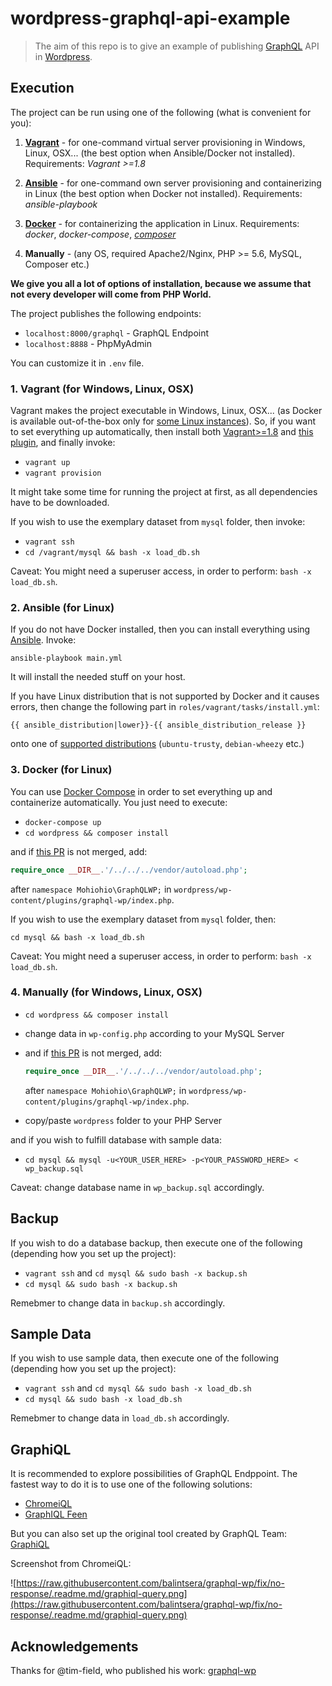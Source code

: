 # wordpress-graphql-api-example

>The aim of this repo is to give an example of publishing [GraphQL](http://graphql.org/) API in [Wordpress](https://wordpress.org/download/).

## Execution

The project can be run using one of the following (what is convenient for you):
 1. **[Vagrant](https://www.vagrantup.com/)** - for one-command virtual server provisioning in Windows, Linux, OSX... (the best option when Ansible/Docker not installed). Requirements: *Vagrant >=1.8*
 
 2. **[Ansible](https://www.ansible.com/)** - for one-command own server provisioning and containerizing in Linux (the best option when Docker not installed). Requirements: *ansible-playbook*
 
 3. **[Docker](https://www.docker.com/)** - for containerizing the application in Linux. Requirements: *docker*, *docker-compose*, *[composer](https://getcomposer.org/)*
 
 4. **Manually** - (any OS, required Apache2/Nginx, PHP >= 5.6, MySQL, Composer etc.)

**We give you all a lot of options of installation, because we assume that not every developer will come from PHP World.**

The project publishes the following endpoints:
 - `localhost:8000/graphql` - GraphQL Endpoint
 - `localhost:8888` - PhpMyAdmin

You can customize it in `.env` file.

### 1. Vagrant (for Windows, Linux, OSX)

Vagrant makes the project executable in Windows, Linux, OSX... (as Docker is available out-of-the-box only for [some Linux instances](https://docs.docker.com/engine/installation/linux/)). So, if you want to set everything up automatically, then install both [Vagrant>=1.8](https://www.vagrantup.com/) and [this plugin](https://github.com/gosuri/vagrant-env), and finally invoke:

 - `vagrant up`
 - `vagrant provision`

It might take some time for running the project at first, as all dependencies have to be downloaded.

If you wish to use the exemplary dataset from `mysql` folder, then invoke:
 - `vagrant ssh`
 - `cd /vagrant/mysql && bash -x load_db.sh`

Caveat: You might need a superuser access, in order to perform: `bash -x load_db.sh`.

### 2. Ansible (for Linux)

If you do not have Docker installed, then you can install everything using [Ansible](https://www.ansible.com/). Invoke:

`ansible-playbook main.yml`

It will install the needed stuff on your host.

If you have Linux distribution that is not supported by Docker and it causes errors, then change the following part in `roles/vagrant/tasks/install.yml`:

`{{ ansible_distribution|lower}}-{{ ansible_distribution_release }}`

onto one of [supported distributions](https://docs.docker.com/engine/installation/linux/) (`ubuntu-trusty`, `debian-wheezy` etc.)

### 3. Docker (for Linux)

You can use [Docker Compose](https://docs.docker.com/compose/) in order to set everything up and containerize automatically. You just need to execute:

 - `docker-compose up`
 - `cd wordpress && composer install`

and if [this PR](https://github.com/tim-field/graphql-wp/pull/9) is not merged, add:
 ```php
 require_once __DIR__.'/../../../vendor/autoload.php';
 ```
after `namespace Mohiohio\GraphQLWP;` in `wordpress/wp-content/plugins/graphql-wp/index.php`.

If you wish to use the exemplary dataset from `mysql` folder, then:

`cd mysql && bash -x load_db.sh`

Caveat: You might need a superuser access, in order to perform: `bash -x load_db.sh`.

### 4. Manually (for Windows, Linux, OSX)

 - `cd wordpress && composer install`
 - change data in `wp-config.php` according to your MySQL Server
 - and if [this PR](https://github.com/tim-field/graphql-wp/pull/9) is not merged, add:
 
    ```php
    require_once __DIR__.'/../../../vendor/autoload.php';
    ```
    
   after `namespace Mohiohio\GraphQLWP;` in `wordpress/wp-content/plugins/graphql-wp/index.php`.
 - copy/paste `wordpress` folder to your PHP Server

 and if you wish to fulfill database with sample data:

 - `cd mysql && mysql -u<YOUR_USER_HERE> -p<YOUR_PASSWORD_HERE> < wp_backup.sql`

 Caveat: change database name in `wp_backup.sql` accordingly.

## Backup

If you wish to do a database backup, then execute one of the following (depending how you set up the project):
 - `vagrant ssh` and `cd mysql && sudo bash -x backup.sh`
 - `cd mysql && sudo bash -x backup.sh`

Remebmer to change data in `backup.sh` accordingly.

## Sample Data

If you wish to use sample data, then execute one of the following (depending how you set up the project):
 - `vagrant ssh` and `cd mysql && sudo bash -x load_db.sh`
 - `cd mysql && sudo bash -x load_db.sh`

Remebmer to change data in `load_db.sh` accordingly.

## GraphiQL

It is recommended to explore possibilities of GraphQL Endppoint. The fastest way to do it is to use one of the following solutions:
 - [ChromeiQL](https://chrome.google.com/webstore/detail/chromeiql/fkkiamalmpiidkljmicmjfbieiclmeij)
 - [GraphIQL Feen](https://chrome.google.com/webstore/detail/graphiql-feen/mcbfdonlkfpbfdpimkjilhdneikhfklp)

But you can also set up the original tool created by GraphQL Team: [GraphiQL](https://github.com/graphql/graphiql)

Screenshot from ChromeiQL:

![https://raw.githubusercontent.com/balintsera/graphql-wp/fix/no-response/.readme.md/graphiql-query.png](https://raw.githubusercontent.com/balintsera/graphql-wp/fix/no-response/.readme.md/graphiql-query.png)

## Acknowledgements
Thanks for @tim-field, who published his work: [graphql-wp](https://github.com/tim-field/graphql-wp)
